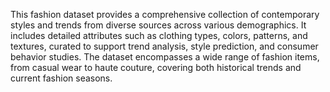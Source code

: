 This fashion dataset provides a comprehensive collection of contemporary styles and trends from diverse sources across various demographics. It includes detailed attributes such as clothing types, colors, patterns, and textures, curated to support trend analysis, style prediction, and consumer behavior studies. The dataset encompasses a wide range of fashion items, from casual wear to haute couture, covering both historical trends and current fashion seasons.
